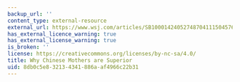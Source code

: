 ```yaml
---
backup_url: ''
content_type: external-resource
external_url: https://www.wsj.com/articles/SB10001424052748704111504576059713528698754
has_external_licence_warning: true
has_external_license_warning: true
is_broken: ''
license: https://creativecommons.org/licenses/by-nc-sa/4.0/
title: Why Chinese Mothers are Superior
uid: 8db0c5e8-3213-4341-886a-af4966c22b31
---
```

